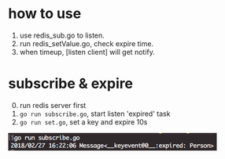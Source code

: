 # how to use

1. use redis_sub.go to listen.
2. run redis_setValue.go, check expire time.
3. when timeup, [listen client] will get notify.


# subscribe & expire

0. run redis server first
1. `go run subscribe.go`, start listen 'expired' task 
2. `go run set.go`, set a key and expire 10s

![img](./img-expired.png)